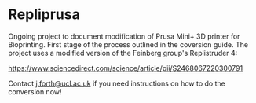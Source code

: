 # Repliprusa
Ongoing project to document modification of Prusa Mini+ 3D printer for Bioprinting. First stage of the process outlined in the coversion guide.
The project uses a modified version of the Feinberg group's Replistruder 4:

https://www.sciencedirect.com/science/article/pii/S2468067220300791

Contact j.forth@ucl.ac.uk if you need instructions on how to do the conversion now!


